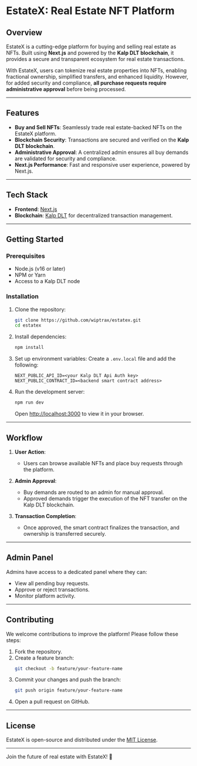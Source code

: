 # EstateX: Real Estate NFT Platform

## Overview

EstateX is a cutting-edge platform for buying and selling real estate as NFTs. Built using **Next.js** and powered by the **Kalp DLT blockchain**, it provides a secure and transparent ecosystem for real estate transactions. 

With EstateX, users can tokenize real estate properties into NFTs, enabling fractional ownership, simplified transfers, and enhanced liquidity. However, for added security and compliance, **all purchase requests require administrative approval** before being processed.

---

## Features

- **Buy and Sell NFTs**: Seamlessly trade real estate-backed NFTs on the EstateX platform.
- **Blockchain Security**: Transactions are secured and verified on the **Kalp DLT blockchain**.
- **Administrative Approval**: A centralized admin ensures all buy demands are validated for security and compliance.
- **Next.js Performance**: Fast and responsive user experience, powered by Next.js.

---

## Tech Stack

- **Frontend**: [Next.js](https://nextjs.org/)
- **Blockchain**: [Kalp DLT](https://kalp.studio/) for decentralized transaction management.

---

## Getting Started

### Prerequisites

- Node.js (v16 or later)
- NPM or Yarn
- Access to a Kalp DLT node

### Installation

1. Clone the repository:
   ```bash
   git clone https://github.com/wiptrax/estatex.git
   cd estatex
   ```

2. Install dependencies:
   ```bash
   npm install
   ```

3. Set up environment variables:
   Create a `.env.local` file and add the following:
   ```env
   NEXT_PUBLIC_API_ID=<your Kalp DLT Api Auth key>
   NEXT_PUBLIC_CONTRACT_ID=<backend smart contract address>
   ```

4. Run the development server:
   ```bash
   npm run dev
   ```

   Open [http://localhost:3000](http://localhost:3000) to view it in your browser.

---

## Workflow

1. **User Action**:
   - Users can browse available NFTs and place buy requests through the platform.

2. **Admin Approval**:
   - Buy demands are routed to an admin for manual approval. 
   - Approved demands trigger the execution of the NFT transfer on the Kalp DLT blockchain.

3. **Transaction Completion**:
   - Once approved, the smart contract finalizes the transaction, and ownership is transferred securely.

---

## Admin Panel

Admins have access to a dedicated panel where they can:
- View all pending buy requests.
- Approve or reject transactions.
- Monitor platform activity.

---

## Contributing

We welcome contributions to improve the platform! Please follow these steps:

1. Fork the repository.
2. Create a feature branch:
   ```bash
   git checkout -b feature/your-feature-name
   ```
3. Commit your changes and push the branch:
   ```bash
   git push origin feature/your-feature-name
   ```
4. Open a pull request on GitHub.

---

## License

EstateX is open-source and distributed under the [MIT License](LICENSE).

---

Join the future of real estate with EstateX! 🚀